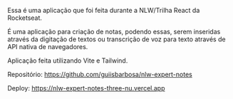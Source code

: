 Essa é uma aplicação que foi feita durante a NLW/Trilha React da Rocketseat.

É uma aplicação para criação de notas, podendo essas, serem inseridas através da digitação de textos ou transcrição de voz para texto através de API nativa de navegadores.

Aplicação feita utilizando Vite e Tailwind.



Repositório: https://github.com/guiisbarbosa/nlw-expert-notes

Deploy: https://nlw-expert-notes-three-nu.vercel.app